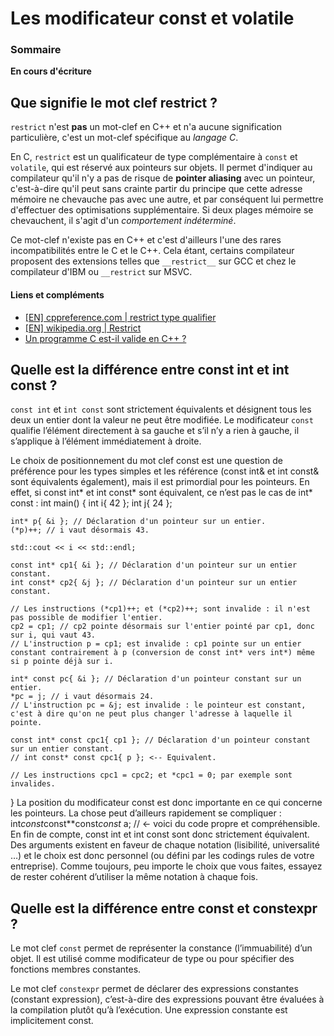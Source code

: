# Les modificateur const et volatile

### Sommaire

**En cours d'écriture**

## Que signifie le mot clef restrict ?

```restrict``` n'est **pas** un mot-clef en C++ et n'a aucune signification particulière, c'est un mot-clef spécifique au *langage C*.

En C, ```restrict``` est un qualificateur de type complémentaire à ```const``` et ```volatile```, qui est réservé aux pointeurs sur objets. Il permet d'indiquer au compilateur qu'il n'y a pas de risque de **pointer aliasing** avec un pointeur, c'est-à-dire qu'il peut sans crainte partir du principe que cette adresse mémoire ne chevauche pas avec une autre, et par conséquent lui permettre d'effectuer des optimisations supplémentaire. Si deux plages mémoire se chevauchent, il s'agit d'un *comportement indéterminé*.

Ce mot-clef n'existe pas en C++ et c'est d'ailleurs l'une des rares incompatibilités entre le C et le C++. Cela étant, certains compilateur proposent des extensions telles que ```__restrict__``` sur GCC et chez le compilateur d'IBM ou ```__restrict``` sur MSVC.

#### Liens et compléments
 - [[EN] cppreference.com | restrict type qualifier](https://en.cppreference.com/w/c/language/restrict)
 - [[EN] wikipedia.org | Restrict](https://fr.wikipedia.org/wiki/Restrict)
 - [Un programme C est-il valide en C++ ?](https://github.com/cpp-faq/cpp-faq/tree/develop/faq/fr-FR/.faq/404.md)

## Quelle est la différence entre const int et int const ?

```const int``` et ```int const``` sont strictement équivalents et désignent tous les deux un entier dont la valeur ne peut être modifiée. Le modificateur ```const``` qualifie l’élément directement à sa gauche et s’il n’y a rien à gauche, il s’applique à l’élément immédiatement à droite.

 Le choix de positionnement du mot clef const est une question de préférence pour les types simples et les référence (const int& et int const& sont équivalents également), mais il est primordial pour les pointeurs. En effet, si const int* et int const* sont équivalent, ce n’est pas le cas de int* const :
int main()
{
    int i{ 42 };
    int j{ 24 };

    int* p{ &i }; // Déclaration d'un pointeur sur un entier.
    (*p)++; // i vaut désormais 43.

    std::cout << i << std::endl;    

    const int* cp1{ &i }; // Déclaration d'un pointeur sur un entier constant.
    int const* cp2{ &j }; // Déclaration d'un pointeur sur un entier constant.

    // Les instructions (*cp1)++; et (*cp2)++; sont invalide : il n'est pas possible de modifier l'entier.
    cp2 = cp1; // cp2 pointe désormais sur l'entier pointé par cp1, donc sur i, qui vaut 43.
    // L'instruction p = cp1; est invalide : cp1 pointe sur un entier constant contrairement à p (conversion de const int* vers int*) même si p pointe déjà sur i.

    int* const pc{ &i }; // Déclaration d'un pointeur constant sur un entier.
    *pc = j; // i vaut désormais 24.
    // L'instruction pc = &j; est invalide : le pointeur est constant, c'est à dire qu'on ne peut plus changer l'adresse à laquelle il pointe.

    const int* const cpc1{ cp1 }; // Déclaration d'un pointeur constant sur un entier constant.
    // int const* const cpc1{ p }; <-- Equivalent.

    // Les instructions cpc1 = cpc2; et *cpc1 = 0; par exemple sont invalides.
}
La position du modificateur const est donc importante en ce qui concerne les pointeurs. La chose peut d’ailleurs rapidement se compliquer :  
int*const*const**const*const* a; // <- voici du code propre et compréhensible.
En fin de compte, const int et int const sont donc strictement équivalent. Des arguments existent en faveur de chaque notation (lisibilité, universalité …) et le choix est donc personnel (ou défini par les codings rules de votre entreprise). Comme toujours, peu importe le choix que vous faites, essayez de rester cohérent d’utiliser la même notation à chaque fois.

## Quelle est la différence entre const et constexpr ?

Le mot clef ```const``` permet de représenter la constance (l’immuabilité) d’un objet. Il est utilisé comme modificateur de type ou pour spécifier des fonctions membres constantes.

Le mot clef ```constexpr``` permet de déclarer des expressions constantes (constant expression), c’est-à-dire des expressions pouvant être évaluées à la compilation plutôt qu’à l’exécution. Une expression constante est implicitement const.
